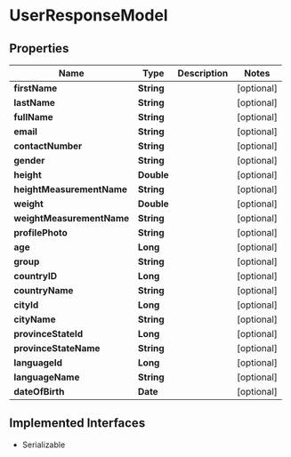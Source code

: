 

# UserResponseModel


## Properties

Name | Type | Description | Notes
------------ | ------------- | ------------- | -------------
**firstName** | **String** |  |  [optional]
**lastName** | **String** |  |  [optional]
**fullName** | **String** |  |  [optional]
**email** | **String** |  |  [optional]
**contactNumber** | **String** |  |  [optional]
**gender** | **String** |  |  [optional]
**height** | **Double** |  |  [optional]
**heightMeasurementName** | **String** |  |  [optional]
**weight** | **Double** |  |  [optional]
**weightMeasurementName** | **String** |  |  [optional]
**profilePhoto** | **String** |  |  [optional]
**age** | **Long** |  |  [optional]
**group** | **String** |  |  [optional]
**countryID** | **Long** |  |  [optional]
**countryName** | **String** |  |  [optional]
**cityId** | **Long** |  |  [optional]
**cityName** | **String** |  |  [optional]
**provinceStateId** | **Long** |  |  [optional]
**provinceStateName** | **String** |  |  [optional]
**languageId** | **Long** |  |  [optional]
**languageName** | **String** |  |  [optional]
**dateOfBirth** | **Date** |  |  [optional]


## Implemented Interfaces

* Serializable


